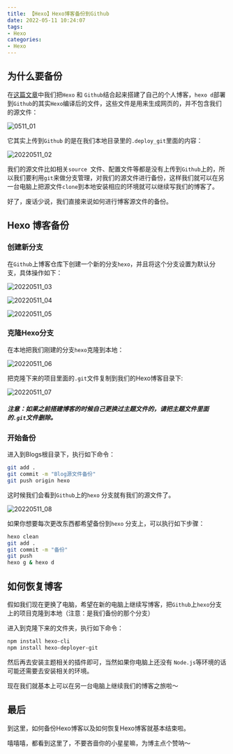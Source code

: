 ```yaml
---
title: 【Hexo】Hexo博客备份到Github
date: 2022-05-11 10:24:07
tags:
- Hexo
categories:
- Hexo
---
```


## 为什么要备份

在[这篇文章](https://happycodersunny.github.io/2022/05/09/%E3%80%90Hexo%E3%80%91Mac%20OS%E4%B8%8A%E4%BD%BF%E7%94%A8Hexo%20+%20Github%E6%90%AD%E5%BB%BA%E5%8D%9A%E5%AE%A2%E6%95%99%E7%A8%8B/)中我们把`Hexo` 和 `Github`结合起来搭建了自己的个人博客，`hexo d`部署到`Github`的其实`Hexo`编译后的文件，这些文件是用来生成网页的，并不包含我们的源文件：

![0511_01](https://sunny-blog.oss-cn-beijing.aliyuncs.com/0511_01.png)

它其实上传到`Github` 的是在我们本地目录里的`.deploy_git`里面的内容：

![20220511_02](https://sunny-blog.oss-cn-beijing.aliyuncs.com/20220511_02.png)

我们的源文件比如相关`source `文件、配置文件等都是没有上传到`Github`上的，所以我们要利用`git`来做分支管理，对我们的源文件进行备份，这样我们就可以在另一台电脑上把源文件`clone`到本地安装相应的环境就可以继续写我们的博客了。



好了，废话少说，我们直接来说如何进行博客源文件的备份。

## Hexo 博客备份

### 创建新分支

在`Github`上博客仓库下创建一个新的分支`hexo`，并且将这个分支设置为默认分支，具体操作如下：

![20220511_03](https://sunny-blog.oss-cn-beijing.aliyuncs.com/20220511_03.png)

![20220511_04](https://sunny-blog.oss-cn-beijing.aliyuncs.com/20220511_04.png)

![20220511_05](https://sunny-blog.oss-cn-beijing.aliyuncs.com/20220511_05.png)

### 克隆Hexo分支

在本地把我们刚建的分支`hexo`克隆到本地：

![20220511_06](https://sunny-blog.oss-cn-beijing.aliyuncs.com/20220511_06.png)



把克隆下来的项目里面的`.git`文件复制到我们的Hexo博客目录下:

![20220511_07](https://sunny-blog.oss-cn-beijing.aliyuncs.com/20220511_07.png)

##### 注意：如果之前搭建博客的时候自己更换过主题文件的，请把主题文件里面的`.git`文件删除。

### 开始备份

进入到Blogs根目录下，执行如下命令：

```bash
git add .
git commit -m "Blog源文件备份"
git push origin hexo
```

这时候我们会看到`Github`上的`hexo` 分支就有我们的源文件了。

![20220511_08](https://sunny-blog.oss-cn-beijing.aliyuncs.com/20220511_08.png)



如果你想要每次更改东西都希望备份到`hexo` 分支上，可以执行如下步骤：

```bash
hexo clean
git add .
git commit -m "备份"
git push
hexo g & hexo d
```

## 如何恢复博客

假如我们现在更换了电脑，希望在新的电脑上继续写博客，把`Github`上`hexo`分支上的项目克隆到本地（注意：是我们备份的那个分支）

进入到克隆下来的文件夹，执行如下命令：

```bash
npm install hexo-cli
npm install hexo-deployer-git
```

然后再去安装主题相关的插件即可，当然如果你电脑上还没有 `Node.js`等环境的话可能还需要去安装相关的环境。



现在我们就基本上可以在另一台电脑上继续我们的博客之旅啦～

## 最后

到这里，如何备份Hexo博客以及如何恢复Hexo博客就基本结束啦。



嘻嘻嘻，都看到这里了，不要吝啬你的小星星嘛，为博主点个赞呐～